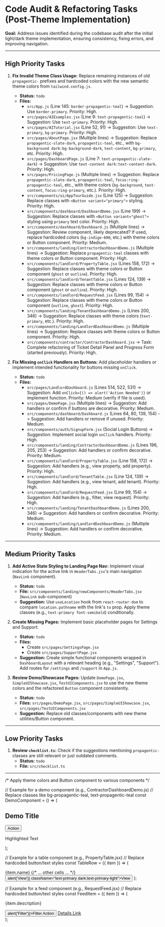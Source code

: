 # Code Audit & Refactoring Tasks (Post-Theme Implementation)

**Goal:** Address issues identified during the codebase audit after the initial light/dark theme implementation, ensuring consistency, fixing errors, and improving navigation.

---

## High Priority Tasks

1.  **Fix Invalid Theme Class Usage:** Replace remaining instances of old `propagentic-` prefixes and hardcoded colors with the new semantic theme colors from `tailwind.config.js`.
    *   **Status:** `todo`
    *   **Files:**
        *   `src/App.js` (Line 145: `border-propagentic-teal`) -> Suggestion: Use `border-primary`. Priority: High.
        *   `src/pages/AIExamples.jsx` (Line 9: `text-propagentic-teal`) -> Suggestion: Use `text-primary`. Priority: High.
        *   `src/pages/AITutorial.jsx` (Line 52, 91) -> Suggestion: Use `text-primary`, `bg-primary`. Priority: High.
        *   `src/pages/AboutPage.jsx` (Multiple lines) -> Suggestion: Replace `propagentic-slate-dark`, `propagentic-teal`, etc., with `bg-background dark:bg-background-dark`, `text-content`, `bg-primary`, etc. Priority: High.
        *   `src/pages/DashboardPage.js` (Line 7: `text-propagentic-slate-dark`) -> Suggestion: Use `text-content dark:text-content-dark`. Priority: High.
        *   `src/pages/PricingPage.js` (Multiple lines) -> Suggestion: Replace `propagentic-slate-dark`, `propagentic-teal`, `focus:ring-propagentic-teal`, etc., with theme colors (`bg-background`, `text-content`, `focus:ring-primary`, etc.). Priority: High.
        *   `src/components/ui/AppTourGuide.jsx` (Line 125) -> Suggestion: Replace classes with `<Button variant="primary">` styling. Priority: High.
        *   `src/components/dashboard/DashboardDemo.jsx` (Line 199) -> Suggestion: Replace classes with `<Button variant="ghost">` styling using `primary` text color. Priority: High.
        *   `src/components/dashboard/Dashboard.js` (Multiple lines) -> Suggestion: Review component, likely deprecated? If used, replace hardcoded colors (`bg-indigo-600`, etc.) with theme colors or Button component. Priority: Medium.
        *   `src/components/landing/ContractorDashboardDemo.js` (Multiple lines) -> Suggestion: Replace `propagentic-teal` classes with theme colors or Button component. Priority: High.
        *   `src/components/landlord/PropertyTable.jsx` (Lines 158, 172) -> Suggestion: Replace classes with theme colors or Button component (`ghost` or `outline`). Priority: High.
        *   `src/components/landlord/TenantTable.jsx` (Lines 124, 139) -> Suggestion: Replace classes with theme colors or Button component (`ghost` or `outline`). Priority: High.
        *   `src/components/landlord/RequestFeed.jsx` (Lines 99, 154) -> Suggestion: Replace classes with theme colors or Button component (`outline`, `ghost`). Priority: High.
        *   `src/components/landing/TenantDashboardDemo.js` (Lines 200, 346) -> Suggestion: Replace classes with theme colors (`text-primary`, etc.). Priority: High.
        *   `src/components/landing/LandlordDashboardDemo.js` (Multiple lines) -> Suggestion: Replace classes with theme colors or Button component. Priority: High.
        *   `src/components/contractor/ContractorDashboard.jsx` -> Task: Complete refactoring of Ticket Detail Panel and Progress Form (started previously). Priority: High.

2.  **Fix Missing `onClick` Handlers on Buttons:** Add placeholder handlers or implement intended functionality for buttons missing `onClick`.
    *   **Status:** `todo`
    *   **Files:**
        *   `src/pages/LandlordDashboard.js` (Lines 514, 522, 531) -> Suggestion: Add `onClick={() => alert('Action Needed')}` or implement function. Priority: Medium (verify if file is used).
        *   `src/pages/DemoPage.jsx` (Multiple lines) -> Suggestion: Add handlers or confirm if buttons are decorative. Priority: Medium.
        *   `src/components/dashboard/Dashboard.js` (Lines 64, 80, 139, 154) -> Suggestion: Add handlers or remove if unused. Priority: Medium.
        *   `src/components/auth/SignupForm.jsx` (Social Login Buttons) -> Suggestion: Implement social login `onClick` handlers. Priority: High.
        *   `src/components/landing/ContractorDashboardDemo.js` (Lines 196, 205, 253) -> Suggestion: Add handlers or confirm decorative. Priority: Medium.
        *   `src/components/landlord/PropertyTable.jsx` (Line 158, 172) -> Suggestion: Add handlers (e.g., view property, add property). Priority: High.
        *   `src/components/landlord/TenantTable.jsx` (Line 124, 139) -> Suggestion: Add handlers (e.g., view tenant, add tenant). Priority: High.
        *   `src/components/landlord/RequestFeed.jsx` (Line 99, 154) -> Suggestion: Add handlers (e.g., filter, view request). Priority: High.
        *   `src/components/landing/TenantDashboardDemo.js` (Lines 200, 346) -> Suggestion: Add handlers or confirm decorative. Priority: Medium.
        *   `src/components/landing/LandlordDashboardDemo.js` (Multiple lines) -> Suggestion: Add handlers or confirm decorative. Priority: Medium.

---

## Medium Priority Tasks

1.  **Add Active State Styling to Landing Page Nav:** Implement visual indication for the active link in `HeaderTabs.jsx`'s main navigation (`NavLink` component).
    *   **Status:** `todo`
    *   **File:** `src/components/landing/newComponents/HeaderTabs.jsx` (`NavLink` sub-component)
    *   **Suggestion:** Use `useLocation` hook from `react-router-dom` to compare `location.pathname` with the link's `to` prop. Apply theme classes (e.g., `text-primary font-semibold`) conditionally.

2.  **Create Missing Pages:** Implement basic placeholder pages for Settings and Support.
    *   **Status:** `todo`
    *   **Files:**
        *   Create `src/pages/SettingsPage.jsx`
        *   Create `src/pages/SupportPage.jsx`
    *   **Suggestion:** Create simple functional components wrapped in `DashboardLayout` with a relevant heading (e.g., "Settings", "Support"). Add routes for `/settings` and `/support` in `App.js`.

3.  **Review Demo/Showcase Pages:** Update `DemoPage.jsx`, `SimpleUIShowcase.jsx`, `TestUIComponents.jsx` to use the new theme colors and the refactored `Button` component consistently.
    *   **Status:** `todo`
    *   **Files:** `src/pages/DemoPage.jsx`, `src/pages/SimpleUIShowcase.jsx`, `src/pages/TestUIComponents.jsx`
    *   **Suggestion:** Replace old classes/components with new theme utilities/Button component.

---

## Low Priority Tasks

1.  **Review `checklist.ts`:** Check if the suggestions mentioning `propagentic-` classes are still relevant or just outdated comments.
    *   **Status:** `todo`
    *   **File:** `src/checklist.ts`

---

/* Apply theme colors and Button component to various components */

// Example for a demo component (e.g., ContractorDashboardDemo.js)
// Replace classes like bg-propagentic-teal, text-propagentic-teal
const DemoComponent = () => (
  <div className="p-4 bg-background dark:bg-background-dark">
    <h2 className="text-lg text-content dark:text-content-dark mb-4">Demo Title</h2>
    <Button variant="primary">Action</Button>
    <p className="text-primary dark:text-primary-light">Highlighted Text</p>
  </div>
);

// Example for a table component (e.g., PropertyTable.jsx)
// Replace hardcoded button/text styles
const TableRow = ({ item }) => (
  <tr>
    <td className="px-6 py-4 whitespace-nowrap text-sm text-content dark:text-content-dark">{item.name}</td>
    {/* ... other cells ... */}
    <td className="px-6 py-4 whitespace-nowrap text-right text-sm font-medium">
      <Button variant="ghost" size="xs" onClick={() => alert('View')} className="text-primary dark:text-primary-light">View</Button>
    </td>
  </tr>
);

// Example for a feed component (e.g., RequestFeed.jsx)
// Replace hardcoded button/text styles
const FeedItem = ({ item }) => (
  <div className="p-4 border-b border-border dark:border-border-dark">
    <p className="text-content dark:text-content-dark">{item.description}</p>
    <Button variant="outline" size="xs" onClick={() => alert('Filter')}>Filter Action</Button>
    <a href="#" className="text-sm text-primary hover:underline">Details Link</a>
  </div>
); 